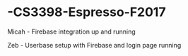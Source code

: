 # -CS3398-Espresso-F2017



Micah - Firebase integration up and running

Zeb - Userbase setup with Firebase and login page running
